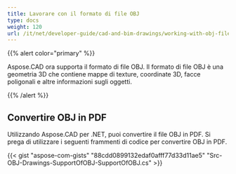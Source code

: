 ```yaml
---
title: Lavorare con il formato di file OBJ
type: docs
weight: 120
url: /it/net/developer-guide/cad-and-bim-drawings/working-with-obj-file-format/
---
```


{{% alert color="primary" %}}

Aspose.CAD ora supporta il formato di file OBJ. Il formato di file OBJ è una geometria 3D che contiene mappe di texture, coordinate 3D, facce poligonali e altre informazioni sugli oggetti.

{{% /alert %}}

## **Convertire OBJ in PDF**

Utilizzando Aspose.CAD per .NET, puoi convertire il file OBJ in PDF. Si prega di utilizzare i seguenti frammenti di codice per convertire OBJ in PDF.

{{< gist "aspose-com-gists" "88cdd0899132edaf0afff77d33d11ae5" "Src-OBJ-Drawings-SupportOfOBJ-SupportOfOBJ.cs" >}}
